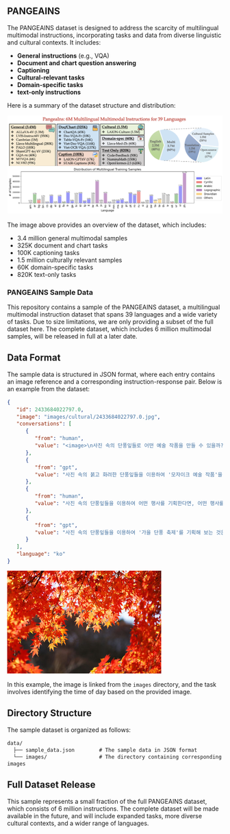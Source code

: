 ## PANGEAINS

The PANGEAINS dataset is designed to address the scarcity of multilingual multimodal instructions, incorporating tasks and data from diverse linguistic and cultural contexts. It includes:

- **General instructions** (e.g., VQA)
- **Document and chart question answering**
- **Captioning**
- **Cultural-relevant tasks**
- **Domain-specific tasks**
- **text-only instructions**

Here is a summary of the dataset structure and distribution:

![PANGEAINS Overview](data/data_distribution.png)

The image above provides an overview of the dataset, which includes:

- 3.4 million general multimodal samples
- 325K document and chart tasks
- 100K captioning tasks
- 1.5 million culturally relevant samples
- 60K domain-specific tasks
- 820K text-only tasks


### PANGEAINS Sample Data

This repository contains a sample of the PANGEAINS dataset, a multilingual multimodal instruction dataset that spans 39 languages and a wide variety of tasks. Due to size limitations, we are only providing a subset of the full dataset here. The complete dataset, which includes 6 million multimodal samples, will be released in full at a later date.

## Data Format

The sample data is structured in JSON format, where each entry contains an image reference and a corresponding instruction-response pair. Below is an example from the dataset:

```json
{
   "id": 2433684022797.0,
   "image": "images/cultural/2433684022797.0.jpg",
   "conversations": [
      {
         "from": "human",
         "value": "<image>\n사진 속의 단풍잎들로 어떤 예술 작품을 만들 수 있을까? 예술 작품의 구체적인 아이디어와 그 이유를 상세히 설명해보세요."
      },
      {
         "from": "gpt",
         "value": "사진 속의 붉고 화려한 단풍잎들을 이용하여 '모자이크 예술 작품'을 만들어 보는 것은 어떨까요? 먼저, 단풍잎들을 작은 조각으로 잘라 내어 다양한 색상과 질감을 갖도록 준비합니다. 그런 다음, 이 조각들을 캔버스 위에 붙여 모자이크 패턴을 형성합니다. 예를 들어, 단풍잎 조각들을 이용하여 나뭇잎 모양의 패턴이나 추상적인 예술 작품을 만들 수 있습니다. 이러한 작업을 통해 자연의 아름다움과 계절의 순환을 상징하는 단풍을 예술 작품으로 재해석할 수 있습니다. 모자이크 작업은 단순한 예술 작품을 넘어, 환경 친화적이고 지속 가능한 예술 작업을 촉진하는 데에도 기여할 수 있습니다."
      },
      {
         "from": "human",
         "value": "사진 속의 단풍잎들을 이용하여 어떤 행사를 기획한다면, 어떤 행사를 기획하고 어떻게 준비해야 할지 구체적으로 설명해보세요."
      },
      {
         "from": "gpt",
         "value": "사진 속의 단풍잎들을 이용하여 '가을 단풍 축제'를 기획해 보는 것은 어떨까요? 먼저, 축제 장소를 한국의 아름다운 자연 경관이 있는 공원이나 산에서 열도록 준비합니다. 단풍잎들을 이용하여 장식을 만들고, 가을 분위기를 연출하는 데 사용할 수 있습니다. 또한, 단풍놀이, 산책, 사진 촬영 대회 등 다양한 이벤트를 포함하여 참가자들이 자연을 즐기고 가을의 아름다움을 느낄 수 있도록 합니다. 음식 및 음료 부스도 설치하여 현지 특산물이나 가을 음식을 제공합니다. 마케팅을 위해 소셜 미디어를 활용하여 축제를 홍보하고, 지역 공동체와의 협력을 통해 행사의 성공을 보장합니다. 이러한 준비를 통해 단풍이 가져다주는 자연의 아름다움과 문화적 의미를 참가자들과 함께 나눌 수 있는 기회를 제공합니다."
      }
   ],
   "language": "ko"
}
```
![ex](data/images/cultural/2433684022797.0.jpg)

In this example, the image is linked from the `images` directory, and the task involves identifying the time of day based on the provided image.

## Directory Structure

The sample dataset is organized as follows:

```
data/
  ├── sample_data.json        # The sample data in JSON format
  └── images/                 # The directory containing corresponding images
```

## Full Dataset Release

This sample represents a small fraction of the full PANGEAINS dataset, which consists of 6 million instructions. The complete dataset will be made available in the future, and will include expanded tasks, more diverse cultural contexts, and a wider range of languages.
